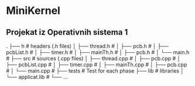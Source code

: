 # MiniKernel
## Projekat iz Operativnih sistema 1

.
├── h                       # headers (.h files)
│   ├── thread.h             #
│   ├── pcb.h                #
│   ├── pcbList.h            #
│   ├── timer.h              #
│   ├── mainTh.h             #
│   ├── pcb.h                #
│   └── main.h               #
├── src                     # sources (.cpp files)
│   ├── thread.cpp           #
│   ├── pcb.cpp              #
│   ├── pcbList.cpp          #
│   ├── timer.cpp            #
│   ├── mainTh.cpp           #
│   ├── pcb.cpp              #
│   └── main.cpp             #
├── tests                   # Test for each phase
├── lib                     # libraries
│   └── applicat.lib         # 
└── ...

